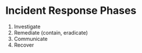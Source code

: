 # Incident Response Phases

01. Investigate
02. Remediate (contain, eradicate)
03. Communicate
04. Recover